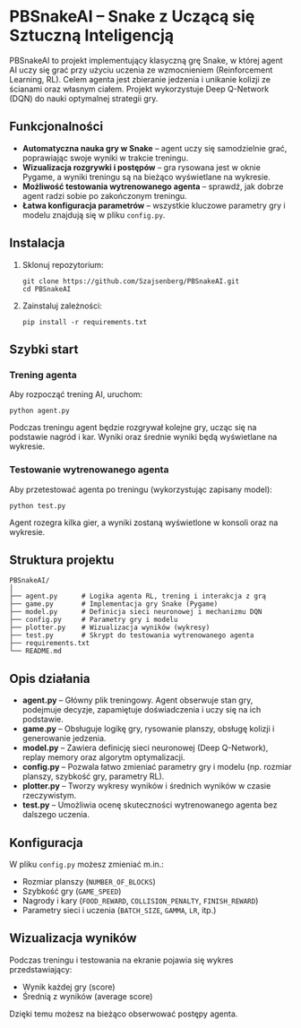# PBSnakeAI – Snake z Uczącą się Sztuczną Inteligencją

PBSnakeAI to projekt implementujący klasyczną grę Snake, w której agent AI uczy się grać przy użyciu uczenia ze wzmocnieniem (Reinforcement Learning, RL). Celem agenta jest zbieranie jedzenia i unikanie kolizji ze ścianami oraz własnym ciałem. Projekt wykorzystuje Deep Q-Network (DQN) do nauki optymalnej strategii gry.

## Funkcjonalności

- **Automatyczna nauka gry w Snake** – agent uczy się samodzielnie grać, poprawiając swoje wyniki w trakcie treningu.
- **Wizualizacja rozgrywki i postępów** – gra rysowana jest w oknie Pygame, a wyniki treningu są na bieżąco wyświetlane na wykresie.
- **Możliwość testowania wytrenowanego agenta** – sprawdź, jak dobrze agent radzi sobie po zakończonym treningu.
- **Łatwa konfiguracja parametrów** – wszystkie kluczowe parametry gry i modelu znajdują się w pliku `config.py`.

## Instalacja

1. Sklonuj repozytorium:

   ```
   git clone https://github.com/Szajsenberg/PBSnakeAI.git
   cd PBSnakeAI
   ```

2. Zainstaluj zależności:

   ```
   pip install -r requirements.txt
   ```

## Szybki start

### Trening agenta

Aby rozpocząć trening AI, uruchom:

```
python agent.py
```

Podczas treningu agent będzie rozgrywał kolejne gry, ucząc się na podstawie nagród i kar. Wyniki oraz średnie wyniki będą wyświetlane na wykresie.

### Testowanie wytrenowanego agenta

Aby przetestować agenta po treningu (wykorzystując zapisany model):

```
python test.py
```

Agent rozegra kilka gier, a wyniki zostaną wyświetlone w konsoli oraz na wykresie.


## Struktura projektu

```
PBSnakeAI/
│
├── agent.py      # Logika agenta RL, trening i interakcja z grą
├── game.py       # Implementacja gry Snake (Pygame)
├── model.py      # Definicja sieci neuronowej i mechanizmu DQN
├── config.py     # Parametry gry i modelu
├── plotter.py    # Wizualizacja wyników (wykresy)
├── test.py       # Skrypt do testowania wytrenowanego agenta
├── requirements.txt
└── README.md
```

## Opis działania

- **agent.py** – Główny plik treningowy. Agent obserwuje stan gry, podejmuje decyzje, zapamiętuje doświadczenia i uczy się na ich podstawie.
- **game.py** – Obsługuje logikę gry, rysowanie planszy, obsługę kolizji i generowanie jedzenia.
- **model.py** – Zawiera definicję sieci neuronowej (Deep Q-Network), replay memory oraz algorytm optymalizacji.
- **config.py** – Pozwala łatwo zmieniać parametry gry i modelu (np. rozmiar planszy, szybkość gry, parametry RL).
- **plotter.py** – Tworzy wykresy wyników i średnich wyników w czasie rzeczywistym.
- **test.py** – Umożliwia ocenę skuteczności wytrenowanego agenta bez dalszego uczenia.

## Konfiguracja

W pliku `config.py` możesz zmieniać m.in.:
- Rozmiar planszy (`NUMBER_OF_BLOCKS`)
- Szybkość gry (`GAME_SPEED`)
- Nagrody i kary (`FOOD_REWARD`, `COLLISION_PENALTY`, `FINISH_REWARD`)
- Parametry sieci i uczenia (`BATCH_SIZE`, `GAMMA`, `LR`, itp.)

## Wizualizacja wyników

Podczas treningu i testowania na ekranie pojawia się wykres przedstawiający:
- Wynik każdej gry (score)
- Średnią z wyników (average score)

Dzięki temu możesz na bieżąco obserwować postępy agenta.